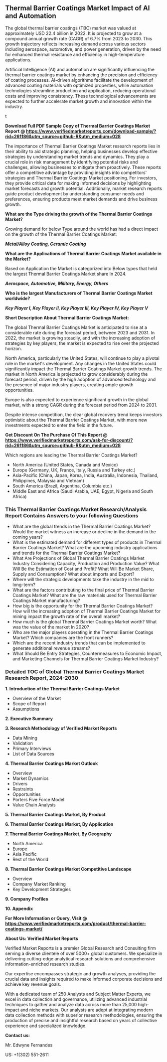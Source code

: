 <h2>Thermal Barrier Coatings Market Impact of AI and Automation</h2><p>The global thermal barrier coatings (TBC) market was valued at approximately USD 22.4 billion in 2022. It is projected to grow at a compound annual growth rate (CAGR) of 6.7% from 2023 to 2030. This growth trajectory reflects increasing demand across various sectors including aerospace, automotive, and power generation, driven by the need for enhanced thermal resistance and efficiency in high-temperature applications.</p><p>Artificial Intelligence (AI) and automation are significantly influencing the thermal barrier coatings market by enhancing the precision and efficiency of coating processes. AI-driven algorithms facilitate the development of advanced coating materials with optimized properties, while automation technologies streamline production and application, reducing operational costs and improving consistency. These technological advancements are expected to further accelerate market growth and innovation within the industry.</p>t</p><p id="" class=""><strong>Download Full PDF Sample Copy of Thermal Barrier Coatings Market Report @ <a href="https://www.verifiedmarketreports.com/download-sample/?rid=261186&utm_source=github-R&utm_medium=028" target="_blank">https://www.verifiedmarketreports.com/download-sample/?rid=261186&utm_source=github-R&utm_medium=028</a></strong></p><p>The importance of&nbsp;Thermal Barrier Coatings Market research reports lies in their ability to aid strategic planning, helping businesses develop effective strategies by understanding market trends and dynamics. They play a crucial role in risk management by identifying potential risks and challenges, allowing businesses to mitigate them proactively. These reports offer a competitive advantage by providing insights into competitors' strategies and Thermal Barrier Coatings Market positioning. For investors, they provide critical data for making informed decisions by highlighting market forecasts and growth potential. Additionally, market research reports guide product development by understanding consumer needs and preferences, ensuring products meet market demands and drive business growth.</p><p><strong>What are the&nbsp;Type driving the growth of the Thermal Barrier Coatings Market?</strong></p><p id="" class="">Growing demand for below Type around the world has had a direct impact on the growth of the Thermal Barrier Coatings Market:</p><em><strong>Metal/Alloy Coating, Ceramic Coating</strong></em></p><strong>What are the&nbsp;Applications&nbsp;of Thermal Barrier Coatings Market available in the Market?</strong></p><p id="" class="">Based on Application the Market is categorized into Below types that held the largest Thermal Barrier Coatings Market share In 2024.</p><em><strong>Aerospace, Automotive, Military, Energy, Others</strong></em></p><strong>Who is the largest Manufacturers of Thermal Barrier Coatings Market worldwide?</strong></p><p><em><strong>Key Player I, Key Player II, Key Player III, Key Player IV, Key Player V</strong></em></p><p id="" class=""><strong>Short Description About Thermal Barrier Coatings Market:</strong></p><p>The global Thermal Barrier Coatings Market is anticipated to rise at a considerable rate during the forecast period, between 2023 and 2031. In 2022, the market is growing steadily, and with the increasing adoption of strategies by key players, the market is expected to rise over the projected horizon.</p><p>North America, particularly the United States, will continue to play a pivotal role in the market's development. Any changes in the United States could significantly impact the Thermal Barrier Coatings Market growth trends. The market in North America is projected to grow considerably during the forecast period, driven by the high adoption of advanced technology and the presence of major industry players, creating ample growth opportunities.</p><p>Europe is also expected to experience significant growth in the global market, with a strong CAGR during the forecast period from 2024 to 2031.</p><p>Despite intense competition, the clear global recovery trend keeps investors optimistic about the Thermal Barrier Coatings Market, with more new investments expected to enter the field in the future.</p><p id="" class=""><strong>Get Discount On The Purchase Of This Report @ <a href="https://www.verifiedmarketreports.com/ask-for-discount/?rid=261186&utm_source=github-R&utm_medium=028" target="_blank">https://www.verifiedmarketreports.com/ask-for-discount/?rid=261186&utm_source=github-R&utm_medium=028</a></strong></p>Which regions are leading the Thermal Barrier Coatings Market?</p><ul><li>North America (United States, Canada and Mexico)</li><li>Europe (Germany, UK, France, Italy, Russia and Turkey etc.)</li><li>Asia-Pacific (China, Japan, Korea, India, Australia, Indonesia, Thailand, Philippines, Malaysia and Vietnam)</li><li>South America (Brazil, Argentina, Columbia etc.)</li><li>Middle East and Africa (Saudi Arabia, UAE, Egypt, Nigeria and South Africa)</li></ul><h3 id="" class="">This Thermal Barrier Coatings Market Research/Analysis Report Contains Answers to your following Questions</h3><ul><li>What are the global trends in the Thermal Barrier Coatings Market? Would the market witness an increase or decline in the demand in the coming years?</li><li>What is the estimated demand for different types of products in Thermal Barrier Coatings Market? What are the upcoming industry applications and trends for the Thermal Barrier Coatings Market?</li><li>What Are Projections of Global Thermal Barrier Coatings Market Industry Considering Capacity, Production and Production Value? What Will Be the Estimation of Cost and Profit? What Will Be Market Share, Supply and Consumption? What about imports and Export?</li><li>Where will the strategic developments take the industry in the mid to long-term?</li><li>What are the factors contributing to the final price of Thermal Barrier Coatings Market? What are the raw materials used for Thermal Barrier Coatings Market manufacturing?</li><li>How big is the opportunity for the Thermal Barrier Coatings Market? How will the increasing adoption of Thermal Barrier Coatings Market for mining impact the growth rate of the overall market?</li><li>How much is the global Thermal Barrier Coatings Market worth? What was the value of the market In 2020?</li><li>Who are the major players operating in the Thermal Barrier Coatings Market? Which companies are the front runners?</li><li>Which are the recent industry trends that can be implemented to generate additional revenue streams?</li><li>What Should Be Entry Strategies, Countermeasures to Economic Impact, and Marketing Channels for Thermal Barrier Coatings Market Industry?</li></ul><h3 id="" class="">Detailed TOC of Global Thermal Barrier Coatings Market Research Report, 2024-2030</h3><p id="" class=""><strong>1. Introduction of the Thermal Barrier Coatings Market</strong></p><ul><li>Overview of the Market</li><li>Scope of Report</li><li>Assumptions</li></ul><p id="" class=""><strong>2. Executive Summary</strong></p><p id="" class=""><strong>3. Research Methodology of Verified Market Reports</strong></p><ul><li>Data Mining</li><li>Validation</li><li>Primary Interviews</li><li>List of Data Sources</li></ul><p id="" class=""><strong>4. Thermal Barrier Coatings Market Outlook</strong></p><ul><li>Overview</li><li>Market Dynamics</li><li>Drivers</li><li>Restraints</li><li>Opportunities</li><li>Porters Five Force Model</li><li>Value Chain Analysis</li></ul><p id="" class=""><strong>5. Thermal Barrier Coatings Market, By Product</strong></p><p id="" class=""><strong>6. Thermal Barrier Coatings Market, By Application</strong></p><p id="" class=""><strong>7. Thermal Barrier Coatings Market, By Geography</strong></p><ul><li>North America</li><li>Europe</li><li>Asia Pacific</li><li>Rest of the World</li></ul><p id="" class=""><strong>8. Thermal Barrier Coatings Market Competitive Landscape</strong></p><ul><li>Overview</li><li>Company Market Ranking</li><li>Key Development Strategies</li></ul><p id="" class=""><strong>9. Company Profiles</strong></p><p id="" class=""><strong>10. Appendix</strong></p><p id="" class=""><strong>For More Information or Query, Visit @ <a href="https://www.verifiedmarketreports.com/product/thermal-barrier-coatings-market/" target="_blank">https://www.verifiedmarketreports.com/product/thermal-barrier-coatings-market/</a></strong></p><p id="" class=""><strong>About Us: Verified Market Reports</strong></p><p id="" class="">Verified Market Reports is a premier Global Research and Consulting firm serving a diverse clientele of over 5000+ global customers. We specialize in delivering cutting-edge analytical research solutions and comprehensive information-enriched research studies.</p><p id="" class="">Our expertise encompasses strategic and growth analyses, providing the crucial data and insights required to make informed corporate decisions and achieve key revenue goals.</p><p id="" class="">With a dedicated team of 250 Analysts and Subject Matter Experts, we excel in data collection and governance, utilizing advanced industrial techniques to gather and analyze data across more than 25,000 high-impact and niche markets. Our analysts are adept at integrating modern data collection methods with superior research methodologies, ensuring the production of precise and insightful research based on years of collective experience and specialized knowledge.</p><p id="" class=""><strong>Contact us:</strong></p><p id="" class="">Mr. Edwyne Fernandes</p><p id="" class="">US: +1(302) 551-2611</p>